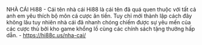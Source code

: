 NHÀ CÁI Hi88 - Cái tên nhà cái Hi88 là cái tên đã quá quen thuộc với tất cả anh em yêu thích bộ môn cá cược ăn tiền. Tuy chỉ mới thành lập cách đây không lâu tuy nhiên nhà cái đã nhanh chóng chiếm được sự yêu mến của các cược thủ bởi kho game khổng lồ cùng các chính sách tặng thưởng hấp dẫn. - https://hi88c.us/nha-cai/
